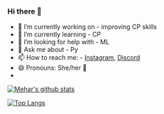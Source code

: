 ### Hi there 👋

- 🔭 I’m currently working on - improving CP skills
- 🌱 I’m currently learning - CP
- 🤔 I’m looking for help with - ML
- 💬 Ask me about - Py
- 📫 How to reach me: - [Instagram](https://www.instagram.com/deepmehar_kaur/), [Discord](https://discord.com/users/darkarmy)
- 😄 Pronouns: She/her 🌈 
- 
[![Mehar's github stats](https://github-readme-stats.vercel.app/api?username=mehardeep88&count_private=true&show_icons=true&theme=gruvbox&hide_rank=false)](https://github.com/anuraghazra/github-readme-stats)

[![Top Langs](https://github-readme-stats.vercel.app/api/top-langs/?username=mehardeep88)](https://github.com/mehardeep88/github-readme-stats)
